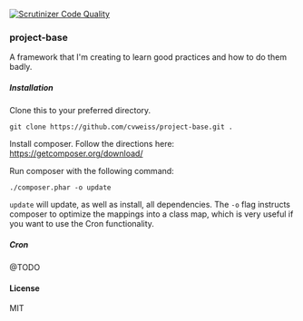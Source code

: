 [![Scrutinizer Code Quality](https://scrutinizer-ci.com/g/cvweiss/project-base/badges/quality-score.png?b=master)](https://scrutinizer-ci.com/g/cvweiss/project-base/?branch=master)

### project-base

A framework that I'm creating to learn good practices and how to do them badly.

##### Installation
Clone this to your preferred directory.

```
git clone https://github.com/cvweiss/project-base.git .
```

Install composer. Follow the directions here: https://getcomposer.org/download/

Run composer with the following command:
```
./composer.phar -o update
```
`update` will update, as well as install, all dependencies. The `-o` flag instructs composer to optimize the mappings into a class map, which is very useful if you want to use the Cron functionality.

##### Cron

@TODO

#### License
MIT
